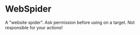 # WebSpider
A "website spider". Ask permission before using on a target. Not responsible for your actions!

